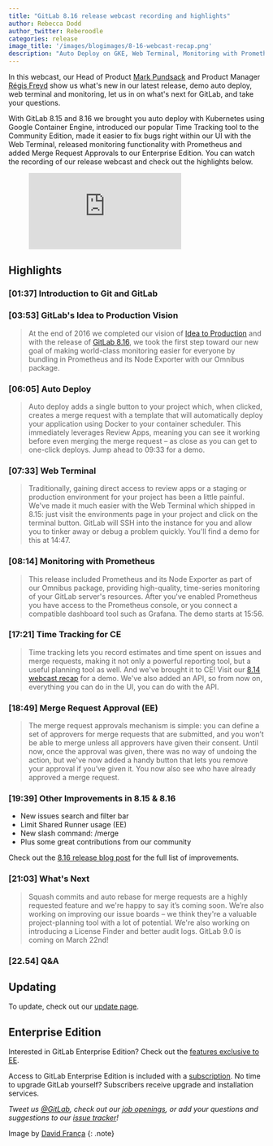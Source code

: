 ```yaml
---
title: "GitLab 8.16 release webcast recording and highlights"
author: Rebecca Dodd
author_twitter: Reberoodle
categories: release
image_title: '/images/blogimages/8-16-webcast-recap.png'
description: "Auto Deploy on GKE, Web Terminal, Monitoring with Prometheus Plus Time Tracking Comes to CE!"
---
```


In this webcast, our Head of Product [Mark Pundsack](https://gitlab.com/markpundsack) and Product Manager [Régis Freyd](https://gitlab.com/regisf) show us what's new in our latest release, demo auto deploy, web terminal and monitoring, let us in on what's next for GitLab, and take your questions.

<!-- more -->

With GitLab 8.15 and 8.16 we brought you auto deploy with Kubernetes using Google Container Engine, introduced our popular Time Tracking tool to the Community Edition, made it easier to fix bugs right within our UI with the Web Terminal, released monitoring functionality with Prometheus and added Merge Request Approvals to our Enterprise Edition. You can watch the recording of our release webcast and check out the highlights below.

<figure class="video_container">
<iframe src="https://www.youtube.com/watch?v=iYPhXm8RlxI" frameborder="0" allowfullscreen="true"> </iframe>
</figure>

## Highlights

### [01:37] Introduction to Git and GitLab
### [03:53] GitLab's Idea to Production Vision

> At the end of 2016 we completed our vision of [Idea to Production](https://about.gitlab.com/handbook/sales/demo/) and with the release of [GitLab 8.16](https://about.gitlab.com/2017/01/22/gitlab-8-16-released/), we took the first step toward our new goal of making world-class monitoring easier for everyone by bundling in Prometheus and its Node Exporter with our Omnibus package.

### [06:05] Auto Deploy

> Auto deploy adds a single button to your project which, when clicked, creates a merge request with a template that will automatically deploy your application using Docker to your container scheduler. This immediately leverages Review Apps, meaning you can see it working before even merging the merge request – as close as you can get to one-click deploys. Jump ahead to 09:33 for a demo.

### [07:33] Web Terminal

>Traditionally, gaining direct access to review apps or a staging or production environment for your project has been a little painful. We've made it much easier with the Web Terminal which shipped in 8.15: just visit the environments page in your project and click on the terminal button. GitLab will SSH into the instance for you and allow you to tinker away or debug a problem quickly. You'll find a demo for this at 14:47.

### [08:14] Monitoring with Prometheus

>This release included Prometheus and its Node Exporter as part of our Omnibus package, providing high-quality, time-series monitoring of your GitLab server's resources. After you've enabled Prometheus you have access to the Prometheus console, or you connect a compatible dashboard tool such as Grafana. The demo starts at 15:56.

### [17:21] Time Tracking for CE

>Time tracking lets you record estimates and time spent on issues and merge requests, making it not only a powerful reporting tool, but a useful planning tool as well. And we've brought it to CE! Visit our [8.14 webcast recap](https://about.gitlab.com/2016/12/08/gitlab-8-14-webcast/) for a demo. We've also added an API, so from now on, everything you can do in the UI, you can do with the API.

### [18:49] Merge Request Approval (EE)

>The merge request approvals mechanism is simple: you can define a set of approvers for merge requests that are submitted, and you won’t be able to merge unless all approvers have given their consent. Until now, once the approval was given, there was no way of undoing the action, but we've now added a handy button that lets you remove your approval if you’ve given it. You now also see who have already approved a merge request.

### [19:39] Other Improvements in 8.15 & 8.16

- New issues search and filter bar
- Limit Shared Runner usage (EE)
- New slash command: /merge
- Plus some great contributions from our community

Check out the [8.16 release blog post](https://about.gitlab.com/2017/01/22/gitlab-8-16-released/) for the full list of improvements.

### [21:03] What's Next

>Squash commits and auto rebase for merge requests are a highly requested feature and we're happy to say it’s coming soon. We’re also working on improving our issue boards – we think they're a valuable project-planning tool with a lot of potential. We're also working on introducing a License Finder and better audit logs. GitLab 9.0 is coming on March 22nd!

### [22.54] Q&A

## Updating

To update, check out our [update page](https://about.gitlab.com/update/).

## Enterprise Edition

Interested in GitLab Enterprise Edition? Check out the [features exclusive to
EE](https://about.gitlab.com/features/#enterprise).

Access to GitLab Enterprise Edition is included with a [subscription](https://about.gitlab.com/pricing/).
No time to upgrade GitLab yourself? Subscribers receive upgrade and installation
services.

_Tweet us [@GitLab](https://twitter.com/gitlab), check out our [job openings](https://about.gitlab.com/jobs/), or add your questions and suggestions to our [issue tracker](https://gitlab.com/gitlab-org/gitlab-ce/issues)!_

Image by [David França](https://gitlab.com/dfranca)
{: .note}
